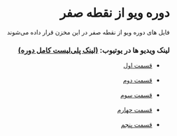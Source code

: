 <div dir="rtl">
  <h1>دوره ویو از نقطه صفر</h1>
  <p>فایل های دوره ویو از نقطه صفر در این مخزن قرار داده می‌شوند</p>
  
  <h3>لینک ویدیو ها در یوتیوب:  <a href="https://youtube.com/playlist?list=PLft1NSHxb8W3jrgSxz1I3Wt67l0zFcVXX">(لینک پلی‌لیست کامل دوره)</a></h3>
  <ul>
    <li>
      <a href="https://youtu.be/k8H8JdkYF74" target="_blank">قسمت اول</a>
    </li>
    <br />
    <li>
      <a href="https://youtu.be/9LARFDUjDi8" target="_blank">قسمت دوم</a>
    </li>
    <br />
    <li>
      <a href="https://youtu.be/ClcxyWagFUg" target="_blank">قسمت سوم</a>
    </li>
    <br />
    <li>
      <a href="https://youtu.be/Id17tAXDOyE" target="_blank">قسمت چهارم</a>
    </li>
    <br />
    <li>
      <a href="https://youtu.be/tth_HGOoOPM" target="_blank">قسمت پنجم</a>
    </li>
  </ul>
</div>
